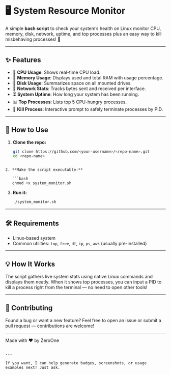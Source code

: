 
# 🖥️ System Resource Monitor

A simple **bash script** to check your system’s health on Linux  monitor CPU, memory, disk, network, uptime, and top processes  plus an easy way to kill misbehaving processes! 🚀

---

## ✨ Features

- 🧮 **CPU Usage**: Shows real-time CPU load.
- 🧠 **Memory Usage**: Displays used and total RAM with usage percentage.
- 💾 **Disk Usage**: Summarizes space on all mounted drives.
- 📡 **Network Stats**: Tracks bytes sent and received per interface.
- ⏳ **System Uptime**: How long your system has been running.
- 📊 **Top Processes**: Lists top 5 CPU-hungry processes.
- 🛑 **Kill Process**: Interactive prompt to safely terminate processes by PID.

---

## 🚀 How to Use

1. **Clone the repo:**
   ```bash
   git clone https://github.com/<your-username>/<repo-name>.git
   cd <repo-name>
```

2. **Make the script executable:**

   ```bash
   chmod +x system_monitor.sh
   ```

3. **Run it:**

   ```bash
   ./system_monitor.sh
   ```

---

## 🛠️ Requirements

* Linux-based system
* Common utilities: `top`, `free`, `df`, `ip`, `ps`, `awk` (usually pre-installed)

---

## 💡 How It Works

The script gathers live system stats using native Linux commands and displays them neatly. When it shows top processes, you can input a PID to kill a process right from the terminal — no need to open other tools!

---

## 🤝 Contributing

Found a bug or want a new feature? Feel free to open an issue or submit a pull request — contributions are welcome!

---


Made with ❤️ by ZeroOne

```

---

If you want, I can help generate badges, screenshots, or usage examples next! Just ask.
```
